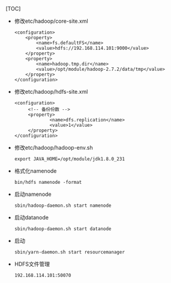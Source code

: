 [TOC]



- 修改etc/hadoop/core-site.xml

    ```
    <configuration>
        <property>
            <name>fs.defaultFS</name>
            <value>hdfs://192.168.114.101:9000</value>
        </property>
        <property>
            <name>hadoop.tmp.dir</name>
            <value>/opt/module/hadoop-2.7.2/data/tmp</value>
        </property>
    </configuration>
    ```

- 修改etc/hadoop/hdfs-site.xml

    ```
    <configuration>
    	 <!-- 备份份数 -->
    	 <property>
            	 <name>dfs.replication</name>
             	 <value>1</value>
    	 </property>
    </configuration>
    ```

- 修改etc/hadoop/hadoop-env.sh

    ```
    export JAVA_HOME=/opt/module/jdk1.8.0_231
    ```

    

- 格式化namenode

    ```
    bin/hdfs namenode -format
    ```

    

- 启动namenode

    ```
    sbin/hadoop-daemon.sh start namenode
    ```

- 启动datanode

    ```
    sbin/hadoop-daemon.sh start datanode
    ```

- 启动

    ```
    sbin/yarn-daemon.sh start resourcemanager
    ```

- HDFS文件管理

    ```
    192.168.114.101:50070
    ```

    